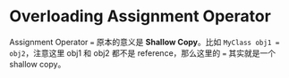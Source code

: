 # Overloading Assignment Operator

Assignment Operator `=` 原本的意义是 **Shallow Copy**。比如 `MyClass obj1 = obj2`，注意这里 obj1 和 obj2 都不是 reference，那么这里的 `=` 其实就是一个 shallow copy。
